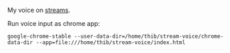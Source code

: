My voice on [streams](https://www.twitch.tv/ornicar2/).

Run voice input as chrome app:

```
google-chrome-stable --user-data-dir=/home/thib/stream-voice/chrome-data-dir --app=file:///home/thib/stream-voice/index.html
```
